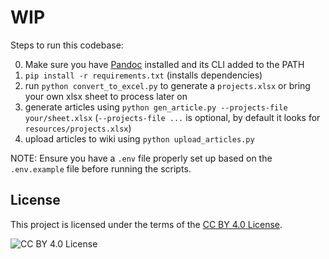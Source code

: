 # WIP

Steps to run this codebase:

0. Make sure you have [Pandoc](https://pandoc.org/) installed and its CLI added to the PATH
1. `pip install -r requirements.txt` (installs dependencies)
2. run `python convert_to_excel.py` to generate a `projects.xlsx` or bring your own xlsx sheet to process later on
3. generate articles using `python gen_article.py --projects-file your/sheet.xlsx` (`--projects-file ...` is optional, by default it looks for `resources/projects.xlsx`)
4. upload articles to wiki using `python upload_articles.py`

NOTE: Ensure you have a `.env` file properly set up based on the `.env.example` file before running the scripts.

## License

This project is licensed under the terms of the [CC BY 4.0 License](https://creativecommons.org/licenses/by/4.0/).

![CC BY 4.0 License](https://i.creativecommons.org/l/by/4.0/88x31.png)
